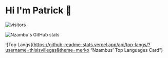 # Hi I'm Patrick :wave:


![visitors](https://visitor-badge.glitch.me/badge?page_id=Nzambu.visitor-badge)


![Nzambu's GitHub stats](https://github-readme-stats.vercel.app/api?username=nzambu&show_icons=true&theme=merko)


![Top Langs](https://github-readme-stats.vercel.app/api/top-langs/?username=thisisvillegas&theme=merko “Nzambus’ Top Languages Card”)

